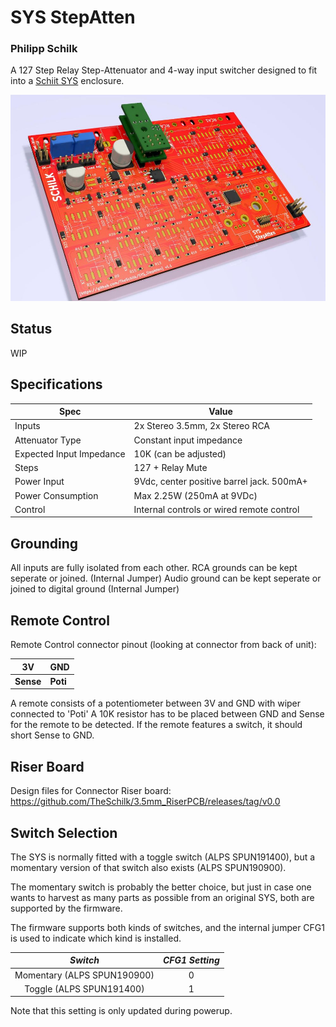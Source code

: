 # SYS StepAtten

### Philipp Schilk

A 127 Step Relay Step-Attenuator and 4-way input switcher designed to fit into a [Schiit SYS](https://www.schiit.com/products/sys) enclosure.

![PCB Render](https://raw.githubusercontent.com/TheSchilk/SYS_StepAtten/master/Doc/pcb_render.jpg)

## Status
WIP

## Specifications

| **Spec**                 | **Value**                                 |
|--------------------------|-------------------------------------------|
| Inputs                   | 2x Stereo 3.5mm, 2x Stereo RCA            |
| Attenuator Type          | Constant input impedance                  |
| Expected Input Impedance | 10K (can be adjusted)                     |
| Steps                    | 127 + Relay Mute                          |
| Power Input              | 9Vdc, center positive barrel jack. 500mA+ |
| Power Consumption        | Max 2.25W (250mA at 9VDc)                 |
| Control                  | Internal controls or wired remote control |

## Grounding
All inputs are fully isolated from each other.
RCA grounds can be kept seperate or joined. (Internal Jumper)
Audio ground can be kept seperate or joined to digital ground (Internal Jumper)

## Remote Control
Remote Control connector pinout (looking at connector from back of unit):

| 3V    | GND  |
|-------|------|
| **Sense** | **Poti** |

A remote consists of a potentiometer between 3V and GND with wiper connected to 'Poti'
A 10K resistor has to be placed between GND and Sense for the remote to be detected.
If the remote features a switch, it should short Sense to GND.

## Riser Board
Design files for Connector Riser board:
https://github.com/TheSchilk/3.5mm_RiserPCB/releases/tag/v0.0

## Switch Selection

The SYS is normally fitted with a toggle switch (ALPS SPUN191400), but
a momentary version of that switch also exists (ALPS SPUN190900).

The momentary switch is probably the better choice, but just in case
one wants to harvest as many parts as possible from an original SYS,
both are supported by the firmware.

The firmware supports both kinds of switches, and the internal jumper
CFG1 is used to indicate which kind is installed.

|           *Switch*          | *CFG1 Setting* |
|:---------------------------:|:--------------:|
| Momentary (ALPS SPUN190900) |        0       |
|   Toggle (ALPS SPUN191400)  |        1       |

Note that this setting is only updated during powerup.
